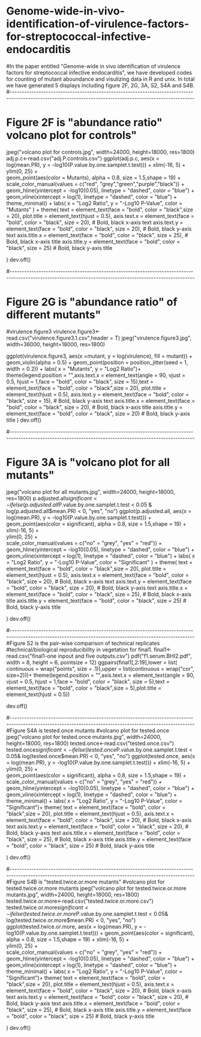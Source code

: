 # Genome-wide-in-vivo-identification-of-virulence-factors-for-streptococcal-infective-endocarditis
#In the paper entitled "Genome-wide in vivo identification of virulence factors for streptococcal infective endocarditis", we have developed codes for counting of mutant aboundance and visulizing data in R and unix. In total we have generated 5 displays including figure 2F, 2G, 3A, S2, S4A and S4B.
#----------------------------------------------------------------------------------------------------------------------------------------------------------
# Figure 2F is "abundance ratio" volcano plot for controls"
jpeg("volcano plot for controls.jpg", width=24000, height=18000, res=1800)
adj.p.c<-read.csv("adj.P.controls.csv")
ggplot(adj.p.c, aes(x = log(mean.PR), y = -log10(P.value.by.one.samplet.t.test))) +
  xlim(-16, 5) +  
  ylim(0, 25)  +  
  geom_point(aes(color = Mutants), alpha = 0.8, size = 1.5,shape = 19) +
  scale_color_manual(values = c("red", "grey","green","purple","black")) +
  geom_hline(yintercept = -log10(0.05), linetype = "dashed", color = "blue") +
  geom_vline(xintercept = log(1), linetype = "dashed", color = "blue") +
  theme_minimal() +
  labs(
    x = "Log2 Ratio",
    y = "-Log10 P-Value",
    color = "Mutants"
  ) +
  theme(
    text = element_text(face = "bold", color = "black",size = 20),
    plot.title = element_text(hjust = 0.5),
    axis.text.x = element_text(face = "bold", color = "black", size = 20),  # Bold, black x-axis text
    axis.text.y = element_text(face = "bold", color = "black", size = 20),  # Bold, black y-axis text
    axis.title.x = element_text(face = "bold", color = "black", size = 25), # Bold, black x-axis title
    axis.title.y = element_text(face = "bold", color = "black", size = 25)  # Bold, black y-axis title
    
  ) 
dev.off()

#----------------------------------------------------------------------------------------------------------------------------------------------------------
# Figure 2G is "abundance ratio" of different mutants"
#virulence.figure3
virulence.figure3<-read.csv("virulence.figure3.1.csv",header = T)
jpeg("virulence.figure3.jpg", width=36000, height=18000, res=1800)

ggplot(virulence.figure3, aes(x =mutant, y = log(virulence), fill = mutant)) +
  geom_violin(alpha = 0.5) +
  geom_point(position = position_jitter(seed = 1, width = 0.2)) +
  labs(
    x = "Mutants",
    y = "Log2 Ratio")+
  theme(legend.position = "",axis.text.x = element_text(angle = 90, vjust = 0.5, hjust = 1,face = "bold", color = "black", size = 15),text = element_text(face = "bold", color = "black",size = 20),
        plot.title = element_text(hjust = 0.5),
        axis.text.y = element_text(face = "bold", color = "black", size = 15),  # Bold, black y-axis text
        axis.title.x = element_text(face = "bold", color = "black", size = 20), # Bold, black x-axis title
        axis.title.y = element_text(face = "bold", color = "black", size = 20)  # Bold, black y-axis title
  ) 
dev.off()

#----------------------------------------------------------------------------------------------------------------------------------------------------------
# Figure 3A is "volcano plot for all mutants"
jpeg("volcano plot for all mutants.jpg", width=24000, height=18000, res=1800)
p.adjusted.all$significant <- ifelse(p.adjusted.all$P.value.by.one.samplet.t.test < 0.05 & log(p.adjusted.all$mean.PR) < 0, "yes", "no")
ggplot(p.adjusted.all, aes(x = log(mean.PR), y = -log10(P.value.by.one.samplet.t.test))) +
  geom_point(aes(color = significant),  alpha = 0.8, size = 1.5,shape = 19) +
  xlim(-16, 5) +  
  ylim(0, 25)  +  
  scale_color_manual(values = c("no" = "grey", "yes" = "red")) +
  geom_hline(yintercept = -log10(0.05), linetype = "dashed", color = "blue") +
  geom_vline(xintercept = log(1), linetype = "dashed", color = "blue") +
  labs(
    x = "Log2 Ratio",
    y = "-Log10 P-Value",
    color = "Significant"
  ) +
  theme(
    text = element_text(face = "bold", color = "black",size = 20),
    plot.title = element_text(hjust = 0.5),
    axis.text.x = element_text(face = "bold", color = "black", size = 20),  # Bold, black x-axis text
    axis.text.y = element_text(face = "bold", color = "black", size = 20),  # Bold, black y-axis text
    axis.title.x = element_text(face = "bold", color = "black", size = 25), # Bold, black x-axis title
    axis.title.y = element_text(face = "bold", color = "black", size = 25)  # Bold, black y-axis title
    
  ) 
dev.off()

#----------------------------------------------------------------------------------------------------------------------------------------------------------
#Figure S2 is the pair-wise comparison of technical replicates
#technical/biological reproducibility in vegetation for final1.
final1<-read.csv("final1-one inpout and five outputs.csv")
pdf("f1.serum.BHI2.pdf", width = 8, height = 6, pointsize = 12)
ggpairs(final1[,2:19],lower = list( continuous = wrap("points", size = .1)),upper = list(continuous = wrap("cor", size=2)))+
  theme(legend.position = "",axis.text.x = element_text(angle = 90, vjust = 0.5, hjust = 1,face = "bold", color = "black", size = 5),text = element_text(face = "bold", color = "black",size = 5),plot.title = element_text(hjust = 0.5))
        

dev.off()

#----------------------------------------------------------------------------------------------------------------------------------------------------------
#Figure S4A is tested.once mutants
#volcano plot for tested.once 
jpeg("volcano plot for tested.once mutants.jpg", width=24000, height=18000, res=1800)
tested.once<-read.csv("tested.once.csv")
tested.once$significant <- ifelse(tested.once$P.value.by.one.samplet.t.test < 0.05& log(tested.once$mean.PR) < 0, "yes", "no")
ggplot(tested.once, aes(x = log(mean.PR), y = -log10(P.value.by.one.samplet.t.test))) +
  xlim(-16, 5) +  
  ylim(0, 25)  +  
  geom_point(aes(color = significant),  alpha = 0.8, size = 1.5,shape = 19) +
  scale_color_manual(values = c("no" = "grey", "yes" = "red")) +
  geom_hline(yintercept = -log10(0.05), linetype = "dashed", color = "blue") +
  geom_vline(xintercept = log(1), linetype = "dashed", color = "blue") +
  theme_minimal() +
  labs(
    x = "Log2 Ratio",
    y = "-Log10 P-Value",
    color = "Significant")+
  theme(
    text = element_text(face = "bold", color = "black",size = 20),
    plot.title = element_text(hjust = 0.5),
    axis.text.x = element_text(face = "bold", color = "black", size = 20),  # Bold, black x-axis text
    axis.text.y = element_text(face = "bold", color = "black", size = 20),  # Bold, black y-axis text
    axis.title.x = element_text(face = "bold", color = "black", size = 25), # Bold, black x-axis title
    axis.title.y = element_text(face = "bold", color = "black", size = 25)  # Bold, black y-axis title
    
  ) 
dev.off()


#----------------------------------------------------------------------------------------------------------------------------------------------------------
#Figure S4B is "tested.twice.or.more mutants"
#volcano plot for tested.twice.or.more mutants
jpeg("volcano plot for tested.twice.or.more mutants.jpg", width=24000, height=18000, res=1800)
tested.twice.or.more<-read.csv("tested.twice.or.more.csv")
tested.twice.or.more$significant <- ifelse(tested.twice.or.more$P.value.by.one.samplet.t.test < 0.05& log(tested.twice.or.more$mean.PR) < 0, "yes", "no")
ggplot(tested.twice.or.more, aes(x = log(mean.PR), y = -log10(P.value.by.one.samplet.t.test))) +
  geom_point(aes(color = significant),  alpha = 0.8, size = 1.5,shape = 19) +
  xlim(-16, 5) +  
  ylim(0, 25)  +  
  scale_color_manual(values = c("no" = "grey", "yes" = "red")) +
  geom_hline(yintercept = -log10(0.05), linetype = "dashed", color = "blue") +
  geom_vline(xintercept = log(1), linetype = "dashed", color = "blue") +
  theme_minimal() +
  labs(
    x = "Log2 Ratio",
    y = "-Log10 P-Value",
    color = "Significant")+
  theme(
    text = element_text(face = "bold", color = "black",size = 20),
    plot.title = element_text(hjust = 0.5),
    axis.text.x = element_text(face = "bold", color = "black", size = 20),  # Bold, black x-axis text
    axis.text.y = element_text(face = "bold", color = "black", size = 20),  # Bold, black y-axis text
    axis.title.x = element_text(face = "bold", color = "black", size = 25), # Bold, black x-axis title
    axis.title.y = element_text(face = "bold", color = "black", size = 25)  # Bold, black y-axis title
    
  ) 
dev.off()



